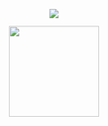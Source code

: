 <p align="center">
  <img src="https://komarev.com/ghpvc/?username=bloody-bunny&color=EE1C25&label=✦+bunnies">
</p>


<p align="center">
  <img src="https://raw.githubusercontent.com/bloody-bunny/bloody/refs/heads/main/f1rdhl.png?token=GHSAT0AAAAAADHKNQG37U45VI4G7KAOP53E2DU6JLQ" width="160"/>
</p>
<!--
**bloody-bunny/bloody-bunny** is a ✨ _special_ ✨ repository because its `README.md` (this file) appears on your GitHub profile.

Here are some ideas to get you started:

- 🔭 I’m currently working on ...
- 🌱 I’m currently learning ...
- 👯 I’m looking to collaborate on ...
- 🤔 I’m looking for help with ...
- 💬 Ask me about ...
- 📫 How to reach me: ...
- 😄 Pronouns: ...
- ⚡ Fun fact: ...
-->
